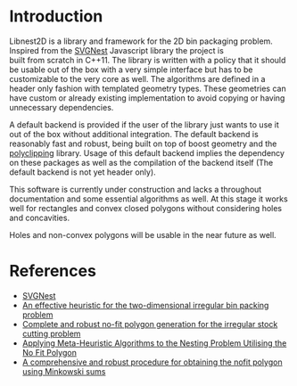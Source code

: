 # Introduction

Libnest2D is a library and framework for the 2D bin packaging problem. 
Inspired from the [SVGNest](svgnest.com) Javascript library the project is  
built from scratch in C++11. The library is written with a policy that it should
be usable out of the box with a very simple interface but has to be customizable
to the very core as well. The algorithms are defined in a header only fashion 
with templated geometry types. These geometries can have custom or already 
existing implementation to avoid copying or having unnecessary dependencies.

A default backend is provided if the user of the library just wants to use it 
out of the box without additional integration. The default backend is reasonably 
fast and robust, being built on top of boost geometry and the 
[polyclipping](http://www.angusj.com/delphi/clipper.php) library. Usage of 
this default backend implies the dependency on these packages as well as the 
compilation of the backend itself (The default backend is not yet header only).

This software is currently under construction and lacks a throughout 
documentation and some essential algorithms as well. At this stage it works well
for rectangles and convex closed polygons without considering holes and 
concavities.

Holes and non-convex polygons will be usable in the near future as well.

# References
- [SVGNest](https://github.com/Jack000/SVGnest)
- [An effective heuristic for the two-dimensional irregular
bin packing problem](http://www.cs.stir.ac.uk/~goc/papers/EffectiveHueristic2DAOR2013.pdf)
- [Complete and robust no-fit polygon generation for the irregular stock cutting problem](https://www.sciencedirect.com/science/article/abs/pii/S0377221706001639)
- [Applying Meta-Heuristic Algorithms to the Nesting
Problem Utilising the No Fit Polygon](http://www.graham-kendall.com/papers/k2001.pdf)
- [A comprehensive and robust procedure for obtaining the nofit polygon
using Minkowski sums](https://www.sciencedirect.com/science/article/pii/S0305054806000669)